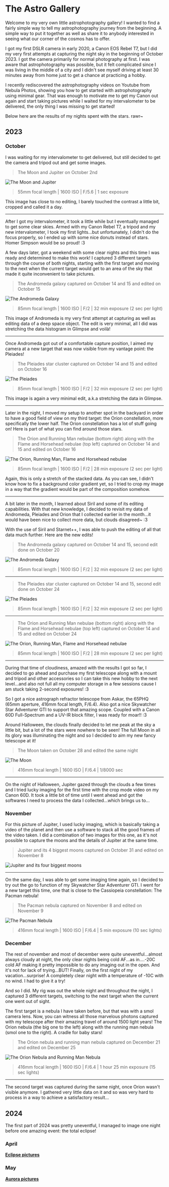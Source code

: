 # The Astro Gallery

Welcome to my very own little astrophotography gallery! I wanted to find a fairly simple way to tell my astrophotography journey from the beginning. A simple way to put it together as well as share it to anybody interested in seeing what our corner of the cosmos has to offer.

I got my first DSLR camera in early 2020, a Canon EOS Rebel T7, but I did my very first attempts at capturing the night sky in the beginning of October 2023. I got the camera primarily for normal photography at first. I was aware that astrophotography was possible, but it felt complicated since I was living in the middle of a city and I didn't see myself driving at least 30 minutes away from home just to get a chance at practicing a hobby.

I recently rediscovered the astrophotography videos on Youtube from Nebula Photos, showing you how to get started with astrophotography using minimal gear. That was enough to motivate me to get my Canon out again and start taking pictures while I waited for my intervalometer to be delivered, the only thing I was missing to get started!

Below here are the results of my nights spent with the stars. rawr~

## 2023

### October

I was waiting for my intervalometer to get delivered, but still decided to get the camera and tripod out and get some images.

> The Moon and Jupiter on October 2nd

![The Moon and Jupiter](./2023/2023-10-02%20Moon%20and%20Jupiter.png)

> 55mm focal length | 1600 ISO | F/5.6 | 1 sec exposure

This image has close to no editing, I barely touched the contrast a little bit, cropped and called it a day.

---

After I got my intervalometer, it took a little while but I eventually managed to get some clear skies. Armed with my Canon Rebel T7, a tripod and my new intervalometer, I took my first lights...but unfortunately, I didn't do the focus properly, so I ended up with some nice donuts instead of stars. Homer Simpson would be so proud! :3

A few days later, got a weekend with some clear nights and this time I was ready and determined to make this work! I captured 3 different targets through the course of both nights, starting with the first target and moving to the next when the current target would get to an area of the sky that made it quite inconvenient to take pictures.

> The Andromeda galaxy captured on October 14 and 15 and edited on October 15

![The Andromeda Galaxy](./2023/2023-10-15%20M31%20Andromeda.png)

> 85mm focal length | 1600 ISO | F/2 | 32 min exposure (2 sec per light)

This image of Andromeda is my very first attempt at capturing as well as editing data of a deep space object. The edit is very minimal, all I did was stretching the data histogram in Glimpse and voilà!

---

Once Andromeda got out of a comfortable capture position, I aimed my camera at a new target that was now visible from my vantage point: the Pleiades!

> The Pleiades star cluster captured on October 14 and 15 and edited on October 16

![The Pleiades](./2023/2023-10-16%20M45%20Pleiades.png)

> 85mm focal length | 1600 ISO | F/2 | 32 min exposure (2 sec per light)

This image is again a very minimal edit, a.k.a stretching the data in Glimpse.

---

Later in the night, I moved my setup to another spot in the backyard in order to have a good field of view on my third target: the Orion constellation, more specifically the lower half. The Orion constellation has a lot of stuff going on! Here is part of what you can find around those stars.

> The Orion and Running Man nebulae (bottom right) along with the Flame and Horsehead nebulae (top left) captured on October 14 and 15 and edited on October 16

![The Orion, Running Man, Flame and Horsehead nebulae](./2023/2023-10-16%20M42%20Orion.png)

> 85mm focal length | 1600 ISO | F/2 | 28 min exposure (2 sec per light)

Again, this is only a stretch of the stacked data. As you can see, I didn't know how to fix a background color gradient yet, so I tried to crop my image in a way that the gradient would be part of the composition somehow.

---

A bit later in the month, I learned about Siril and some of its editing capabilities. With that new knowledge, I decided to revisit my data of Andromeda, Pleiades and Orion that I collected earlier in the month...it would have been nice to collect more data, but clouds disagreed~ :3

With the use of Siril and Starnet++, I was able to push the editing of all that data much further. Here are the new edits!

> The Andromeda galaxy captured on October 14 and 15, second edit done on October 20

![The Andromeda Galaxy](./2023/2023-10-20%20M31%20Andromeda.png)

> 85mm focal length | 1600 ISO | F/2 | 32 min exposure (2 sec per light)

---

> The Pleiades star cluster captured on October 14 and 15, second edit done on October 24

![The Pleiades](./2023/2023-10-24%20M45%20Pleiades.png)

> 85mm focal length | 1600 ISO | F/2 | 32 min exposure (2 sec per light)

---

> The Orion and Running Man nebulae (bottom right) along with the Flame and Horsehead nebulae (top left) captured on October 14 and 15 and edited on October 24

![The Orion, Running Man, Flame and Horsehead nebulae](./2023/2023-10-24%20M42%20Orion.png)

> 85mm focal length | 1600 ISO | F/2 | 28 min exposure (2 sec per light)

---

During that time of cloudiness, amazed with the results I got so far, I decided to go ahead and purchase my first telescope along with a mount and tripod and other accessories so I can take this new hobby to the next level...and also not full all my computer storage in a few sessions cause I am stuck taking 2-second exposures! :3

So I got a nice astrograph refractor telescope from Askar, the 65PHQ (65mm aperture, 416mm focal length, F/6.4). Also got a nice Skywatcher Star Adventurer GTI to support that amazing scope. Coupled with a Canon 60D Full-Spectrum and a UV-IR block filter, I was ready for moar!! :3

Around Halloween, the clouds finally decided to let me peak at the sky a little bit, but a lot of the stars were nowhere to be seen! The full Moon in all its glory was illuminating the night and so I decided to aim my new fancy telescope at it!

> The Moon taken on October 28 and edited the same night

![The Moon](./2023/2023-10-28%20Moon.png)

> 416mm focal length | 1600 ISO | F/6.4 | 1/8000 sec

---

On the night of Halloween, Jupiter gazed through the clouds a few times and I tried lucky imaging for the first time with the crop mode video on my Canon 60D. It took a little bit of time until I went ahead and got the softwares I need to process the data I collected...which brings us to...

### November

For this picture of Jupiter, I used lucky imaging, which is basically taking a video of the planet and then use a software to stack all the good frames of the video taken. I did a combination of two images for this one, as it's not possible to capture the moons and the details of Jupiter at the same time.

> Jupiter and its 4 biggest moons captured on October 31 and edited on November 8

![Jupiter and its four biggest moons](./2023/2023-11-08%20Jupiter.png)

---

On the same day, I was able to get some imaging time again, so I decided to try out the go to function of my Skywatcher Star Adventurer GTI. I went for a new target this time, one that is close to the Cassiopeia constellation: The Pacman nebula!

> The Pacman nebula captured on November 8 and edited on November 9

![The Pacman Nebula](./2023/2023-11-09%20NGC281%20Paku%20Paku.png)

> 416mm focal length | 1600 ISO | F/6.4 | 5 min exposure (10 sec lights)

### December

The rest of november and most of december were quite uneventful...almost always cloudy at night, the only clear nights being cold AF...as in....-20C cold AF making it pretty impossible to do any imaging out in the open. And it's not for lack of trying...BUT! Finally, on the first night of my vacation...surprise! A completely clear night with a temperature of -10C with no wind. I had to give it a try!

And so I did. My rig was out the whole night and throughout the night, I captured 3 different targets, switching to the next target when the current one went out of sight.

The first target is a nebula I have taken before, but that was with a smol camera lens. Now, you can witness all those marvelous photons captured with my telescope after their amazing travel of around 1500 light years! The Orion nebula (the big one to the left) along with the running man nebula (smol one to the right). A cradle for baby stars!

> The Orion nebula and running man nebula captured on December 21 and edited on December 25

![The Orion Nebula and Running Man Nebula](./2023/2023-12-25%20M42%20Orion.png)

> 416mm focal length | 1600 ISO | F/6.4 | 1 hour 25 min exposure (15 sec lights)

---

The second target was captured during the same night, once Orion wasn't visible anymore. I gathered very little data on it and so was very hard to process in a way to achieve a satisfactory result...

## 2024

The first part of 2024 was pretty uneventful, I managed to image one night before one amazing event: the total eclipse!

### April

[**Eclipse pictures**](./Eclipse.md)

### May

[**Aurora pictures**](./Aurora.md)
